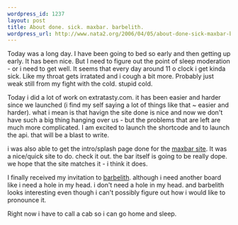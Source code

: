```yaml
--- 
wordpress_id: 1237
layout: post
title: About done. sick. maxbar. barbelith.
wordpress_url: http://www.nata2.org/2006/04/05/about-done-sick-maxbar-barbelith/
---
```

Today was a long day. I have been going to bed so early and then getting up early. It has been nice. But I need to figure out the point of sleep moderation - or i need to get well. It seems that every day around 11 o clock i get kinda sick. Like my throat gets irratated and i cough a bit more. Probably just weak still from my fight with the cold. stupid cold.

Today i did a lot of work on extratasty.com. it has been easier and harder since we launched (i find my self saying a lot of things like that ~ easier and harder). what i mean is that havign the site done is nice and now we don't have such a big thing hanging over us - but the problems that are left are much more complicated. I am excited to launch the shortcode and to launch the api. that will be a blast to write.

i was also able to get the intro/splash page done for the <a href="http://www.maxbarchicago.com">maxbar site</a>. It was a nice/quick site to do. check it out. the bar itself is going to be really dope. we hope that the site matches it - i think it does.

I finally received my invitation to <a href="http://barbelith.com">barbelith</a>. although i need another board like i need a hole in my head. i don't need a hole in my head. and barbelith looks interesting even though i can't possibly figure out how i would like to pronounce it.

Right now i have to call a cab so i can go home and sleep.
